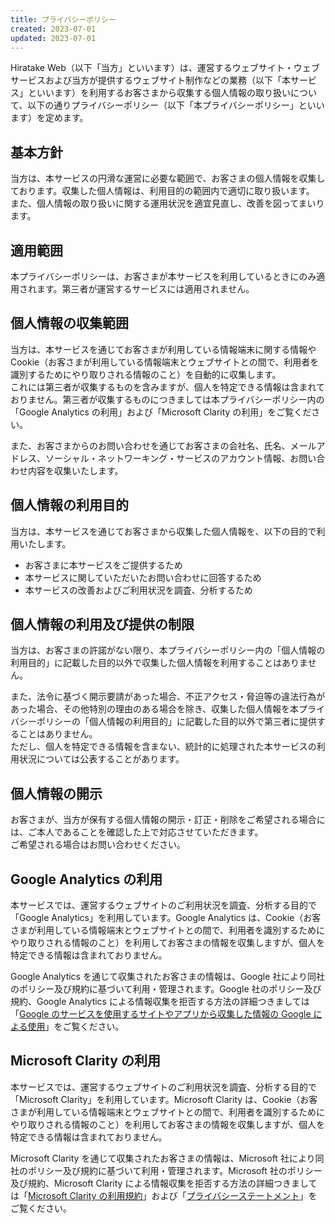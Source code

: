 ```yaml
---
title: プライバシーポリシー
created: 2023-07-01
updated: 2023-07-01
---
```


Hiratake Web（以下「当方」といいます）は、運営するウェブサイト・ウェブサービスおよび当方が提供するウェブサイト制作などの業務（以下「本サービス」といいます）を利用するお客さまから収集する個人情報の取り扱いについて、以下の通りプライバシーポリシー（以下「本プライバシーポリシー」といいます）を定めます。

## 基本方針

当方は、本サービスの円滑な運営に必要な範囲で、お客さまの個人情報を収集しております。収集した個人情報は、利用目的の範囲内で適切に取り扱います。  
また、個人情報の取り扱いに関する運用状況を適宜見直し、改善を図ってまいります。

## 適用範囲

本プライバシーポリシーは、お客さまが本サービスを利用しているときにのみ適用されます。第三者が運営するサービスには適用されません。

## 個人情報の収集範囲

当方は、本サービスを通じてお客さまが利用している情報端末に関する情報や Cookie（お客さまが利用している情報端末とウェブサイトとの間で、利用者を識別するためにやり取りされる情報のこと）を自動的に収集します。  
これには第三者が収集するものを含みますが、個人を特定できる情報は含まれておりません。第三者が収集するものにつきましては本プライバシーポリシー内の「Google Analytics の利用」および「Microsoft Clarity の利用」をご覧ください。

また、お客さまからのお問い合わせを通じてお客さまの会社名、氏名、メールアドレス、ソーシャル・ネットワーキング・サービスのアカウント情報、お問い合わせ内容を収集いたします。

## 個人情報の利用目的

当方は、本サービスを通じてお客さまから収集した個人情報を、以下の目的で利用いたします。

- お客さまに本サービスをご提供するため
- 本サービスに関していただいたお問い合わせに回答するため
- 本サービスの改善およびご利用状況を調査、分析するため

## 個人情報の利用及び提供の制限

当方は、お客さまの許諾がない限り、本プライバシーポリシー内の「個人情報の利用目的」に記載した目的以外で収集した個人情報を利用することはありません。

また、法令に基づく開示要請があった場合、不正アクセス・脅迫等の違法行為があった場合、その他特別の理由のある場合を除き、収集した個人情報を本プライバシーポリシーの「個人情報の利用目的」に記載した目的以外で第三者に提供することはありません。  
ただし、個人を特定できる情報を含まない、統計的に処理された本サービスの利用状況については公表することがあります。

## 個人情報の開示

お客さまが、当方が保有する個人情報の開示・訂正・削除をご希望される場合には、ご本人であることを確認した上で対応させていただきます。  
ご希望される場合はお問い合わせください。

## Google Analytics の利用

本サービスでは、運営するウェブサイトのご利用状況を調査、分析する目的で「Google Analytics」を利用しています。Google Analytics は、Cookie（お客さまが利用している情報端末とウェブサイトとの間で、利用者を識別するためにやり取りされる情報のこと）を利用してお客さまの情報を収集しますが、個人を特定できる情報は含まれておりません。

Google Analytics を通じて収集されたお客さまの情報は、Google 社により同社のポリシー及び規約に基づいて利用・管理されます。Google 社のポリシー及び規約、Google Analytics による情報収集を拒否する方法の詳細つきましては「[Google のサービスを使用するサイトやアプリから収集した情報の Google による使用](https://policies.google.com/technologies/partner-sites?hl=ja)」をご覧ください。

## Microsoft Clarity の利用

本サービスでは、運営するウェブサイトのご利用状況を調査、分析する目的で「Microsoft Clarity」を利用しています。Microsoft Clarity は、Cookie（お客さまが利用している情報端末とウェブサイトとの間で、利用者を識別するためにやり取りされる情報のこと）を利用してお客さまの情報を収集しますが、個人を特定できる情報は含まれておりません。

Microsoft Clarity を通じて収集されたお客さまの情報は、Microsoft 社により同社のポリシー及び規約に基づいて利用・管理されます。Microsoft 社のポリシー及び規約、Microsoft Clarity による情報収集を拒否する方法の詳細つきましては「[Microsoft Clarity の利用規約](https://clarity.microsoft.com/terms)」および「[プライバシーステートメント](https://privacy.microsoft.com/ja-jp/privacystatement)」をご覧ください。
